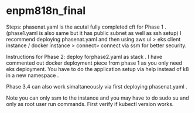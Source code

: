 # enpm818n_final

Steps:
phasenat.yaml is the acutal fully completed cft for Phase 1 . (phase1.yaml is also same but it has public subnet as well as ssh setup)
I recommend deploying phasenat.yaml and then using aws ui > eks client instance / docker instance > connect> connect via ssm for better security. 

Instructions for Phase 2:
deploy forphase2.yaml as stack . I have commented out docker deployment piece from phase 1 as you only need eks deployment. You have to do the application setup via help instead of k8 in a new namespace . 

Phase 3,4 can also work simaltaneously via first deploying phasenat.yaml . 

Note you can only ssm to the instance and you may have to do sudo su and only as root user run commands. First verify if kubectl version works. 
